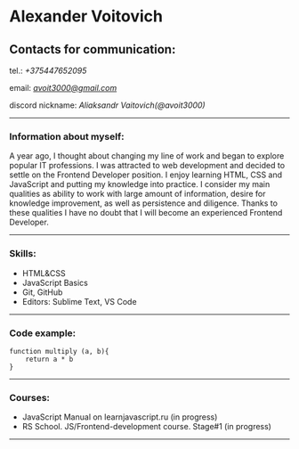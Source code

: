 # Alexander Voitovich

## Contacts for communication:

tel.: _+375447652095_

email: *avoit3000@gmail.com*

discord nickname: _Aliaksandr Vaitovich(@avoit3000)_

---

### Information about myself:

A year ago, I thought about changing my line of work and began to explore popular IT professions. I was attracted to web development and decided to settle on the Frontend Developer position.
I enjoy learning HTML, CSS and JavaScript and putting my knowledge into practice.
I consider my main qualities as ability to work with large amount of information, desire for knowledge improvement, as well as persistence and diligence.
Thanks to these qualities I have no doubt that I will become an experienced Frontend Developer.

---

### Skills:

- HTML&CSS
- JavaScript Basics
- Git, GitHub
- Editors: Sublime Text, VS Code

---

### Code example:

```
function multiply (a, b){
    return a * b
}
```

---

### Courses:

- JavaScript Manual on learnjavascript.ru (in progress)
- RS School. JS/Frontend-development course. Stage#1 (in progress)

---
